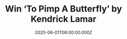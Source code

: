 ---
campaign-uuid: "c-3b6ab682-d624-49b4-80d5-b7fa403630e8"
type: "Competition"
category: "Music"
date: "2020-06-01T06:00:00.000Z"
end-date: "2020-07-01T23:59:00.000Z"
disable-form: false
is_promoted: false
has_entry_page: true
title: "Win ‘To Pimp A Butterfly’ by Kendrick Lamar"
competition-description: "<p>We have on our hands the third studio album by the American\
  \ rapper Kendrick Lamar: ‘To Pimp A Butterfly’ to give away to one lucky member.\
  \ The album features his amazing singles 'i', 'King Kunta' and 'The Blacker the\
  \ Berry' featuring Assassin.</p>\n<p>Think no more and click below for a chance\
  \ to win!</p>\n"
hero-header: "Win ‘To Pimp A Butterfly’ by Kendrick Lamar"
terms-confirmation: "N/A"
banner-img: "https://assets.expresslyapp.com/asset-264bb56a-6441-4fe8-9f1a-e276dadd892d.jpg"
logo-left-href: "aaa.nme.com"
logo-left-image: "https://assets.expresslyapp.com/asset-bb7c0628-a89a-4c87-9f49-4de1e2ae19da.jpg"
logo-left-title: "NME AAA"
bg-image-hero: "https://assets.expresslyapp.com/asset-5bb584a3-56fd-458a-bd3f-b249565be812.jpg"
bg-image-first: "https://assets.expresslyapp.com/asset-42d8913b-c8a2-43dc-aeb8-fde4ee203d9d.jpg"
section1-content: "<p>’To Pimp A Butterfly’ is the third studio album by the American\
  \ rapper Kendrick Lamar. An album you should not miss. The album debuted at #1 in\
  \ the UK Albums Chart and features his singles 'i', 'King Kunta' and 'The Blacker\
  \ the Berry' featuring Assassin.</p>\n<p>Enter below for a chance to win and discover\
  \ it now.</p>\n"
entry-title: "Win ‘To Pimp A Butterfly’ by Kendrick Lamar"
entry-content: "<p>Enter the draw to win ‘To Pimp A Butterfly’ by Kendrick Lamar by\
  \ completing the form below before 23:59 on the 1st of July 2020.</p>\n"
has-winner: false
prize-description: "‘To Pimp A Butterfly’ by Kendrick Lamar"
special-conditions: "Multiple entries are allowed up to one every day.\r\n\r\nThis\
  \ competition is also available on: https://club.expressly.io/competitions/kendrick-lamar-cd"
country-restrictions:
- "GB"
---